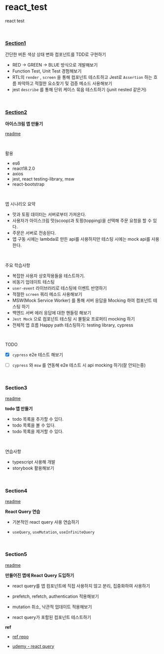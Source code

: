 # react_test

react test

<br>

### [Section1](/color-button/)

간단한 버튼 색상 상태 변화 컴포넌트를 TDD로 구현하기

- RED -> GREEN -> BLUE 방식으로 개발해보기
- Function Test, Unit Test 경험해보기
- RTL의 `render` , `screen` 을 통해 컴포넌트 테스트하고 Jest로 `Assertion` 하는 흐름 파악하고 적절한 요소찾기 및 검증 메소드 사용해보기
- jest `describe` 를 통해 단위 케이스 묶음 테스트하기 (junit nested 같은거)

<br>

### [Section2]()

**아이스크림 앱 만들기**

[readme](/icecreams/README.md)

<br>

활용

- es6
- react18.2.0
- axios
- jest, react testing-library, msw 
- react-bootstrap


<br>

앱 시나리오 요약

- 맛과 토핑 데이터는 서버로부터 가져온다.
- 사용자가 아이스크림 맛(scoop)과 토핑(topping)을 선택해 주문 요청을 할 수 있다.
- 주문은 서버로 전송된다.
- 앱 구동 시에는 lambda로 만든 api를 사용하지만 테스팅 시에는 mock api를 사용한다.

<br>

주요 학습사항

- 복잡한 사용자 상호작용들을 테스트하기.
- 비동기 업데이트 테스팅
- `user-event` 라이브러리로 테스팅에 이벤트 반영하기
- 적절한 `screen` 쿼리 메소드 사용해보기
- MSW(Mock Service Worker) 를 통해 서버 응답을 Mocking 하여 컴포넌트 테스팅 하기
- 백엔드 서버 에러 응답에 대한 핸들링 해보기
- `Jest Mock` 으로 컴포넌트 테스팅 시 불필요 프로퍼티 mocking 하기
- 전체적 앱 흐름 Happy path 테스팅하기: testing library, cypress

<br>

TODO

- [X] `cypress` e2e 테스트 해보기

- [ ] `cypress` 와 `msw` 를 연동해 e2e 테스트 시 api mocking 하기(잘 안되는중)

<br>


### Section3

[readme](/todos/README.md)

**todo 앱 만들기**

- todo 목록을 추가할 수 있다.
- todo 목록을 볼 수 있다.
- todo 목록을 제거할 수 있다.

<br>

연습사항

- typescript 사용해 개발
- storybook 활용해보기


<br>

### Section4

[readme](/reactquery/README.md)

**React Query 연습**

- 기본적인 react query 사용 연습하기

- `useQuery`, `useMutation`, `useInfiniteQuery`


<br>

### Section5

[readme](/lazyday/README.md)

**만들어진 앱에 React Query 도입하기**

- react query를 앱 컴포넌트에 직접 사용하지 않고 분리, 집중화하여 사용하기

- prefetch, refetch, authentication 적용해보기

- mutation 취소, 낙관적 업데이트 적용해보기

- react query가 포함된 컴포넌트 테스트하기

**ref**

- [ref repo]()

- [udemy - react query](https://www.udemy.com/course/react-query-react)

